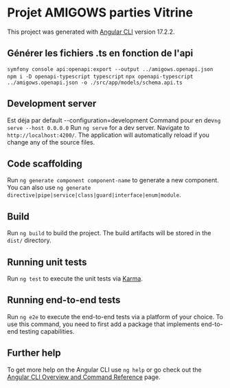 # Projet AMIGOWS parties Vitrine
This project was generated with [Angular CLI](https://github.com/angular/angular-cli) version 17.2.2.

## Générer les fichiers .ts en fonction de l'api
`symfony console api:openapi:export --output ../amigows.openapi.json`
`npm i -D openapi-typescript typescript`
`npx openapi-typescript ../amigows.openapi.json -o ./src/app/models/schema.api.ts`

## Development server
Est déja par default --configuration=development
Command pour en dev`ng serve --host 0.0.0.0`
Run `ng serve` for a dev server. Navigate to `http://localhost:4200/`. The application will automatically reload if you change any of the source files.

## Code scaffolding

Run `ng generate component component-name` to generate a new component. You can also use `ng generate directive|pipe|service|class|guard|interface|enum|module`.

## Build

Run `ng build` to build the project. The build artifacts will be stored in the `dist/` directory.

## Running unit tests

Run `ng test` to execute the unit tests via [Karma](https://karma-runner.github.io).

## Running end-to-end tests

Run `ng e2e` to execute the end-to-end tests via a platform of your choice. To use this command, you need to first add a package that implements end-to-end testing capabilities.

## Further help

To get more help on the Angular CLI use `ng help` or go check out the [Angular CLI Overview and Command Reference](https://angular.io/cli) page.
